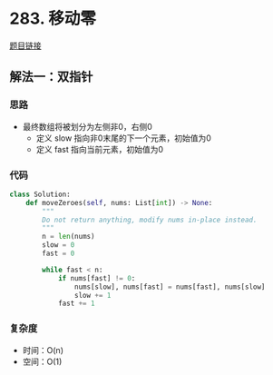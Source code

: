 # 283. 移动零

[题目链接](https://leetcode.cn/problems/move-zeroes/description/)

## 解法一：双指针

### 思路

- 最终数组将被划分为左侧非0，右侧0
  - 定义 slow 指向非0末尾的下一个元素，初始值为0
  - 定义 fast 指向当前元素，初始值为0

### 代码

```py
class Solution:
    def moveZeroes(self, nums: List[int]) -> None:
        """
        Do not return anything, modify nums in-place instead.
        """
        n = len(nums)
        slow = 0
        fast = 0

        while fast < n:
            if nums[fast] != 0:
                nums[slow], nums[fast] = nums[fast], nums[slow]
                slow += 1
            fast += 1
```

### 复杂度

- 时间：O(n)
- 空间：O(1)
